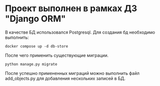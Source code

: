 # Проект выполнен в рамках ДЗ "Django ORM"

В качестве БД использовался Postgresql. Для создания бд необходимо выполнить:

```shell
docker compose up -d db-store
```

После чего применить существующие миграции.

```shell
python manage.py migrate
```

После успешно примененных миграций можно выполнить файл add_objects.py для добавления нескольких записей в БД.
